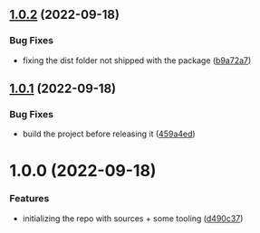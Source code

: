 ## [1.0.2](https://github.com/carere/auth0-solidjs/compare/v1.0.1...v1.0.2) (2022-09-18)


### Bug Fixes

* fixing the dist folder not shipped with the package ([b9a72a7](https://github.com/carere/auth0-solidjs/commit/b9a72a7665c83090c06d7b798fc07458369eeb56))

## [1.0.1](https://github.com/carere/auth0-solidjs/compare/v1.0.0...v1.0.1) (2022-09-18)


### Bug Fixes

* build the project before releasing it ([459a4ed](https://github.com/carere/auth0-solidjs/commit/459a4eddf179a33f13c24fcb6b91c463268627ca))

# 1.0.0 (2022-09-18)


### Features

* initializing the repo with sources + some tooling ([d490c37](https://github.com/carere/auth0-solidjs/commit/d490c3742157ae2fb8059327ae510d6b5b09ec5a))
